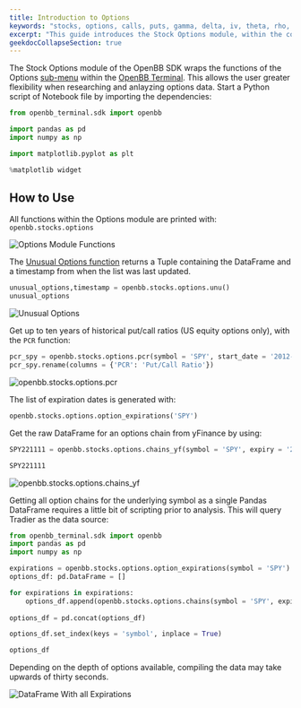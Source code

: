 ```yaml
---
title: Introduction to Options
keywords: "stocks, options, calls, puts, gamma, delta, iv, theta, rho, greeks, charm, vanna, vomma, derivatives, contracts, ^SPX, ^VIX, ^NDX, chains, oi, vol, volume, open, interest, expiration, dte, volatility, underlying"
excerpt: "This guide introduces the Stock Options module, within the context of the OpenBB SDK"
geekdocCollapseSection: true
---
```

The Stock Options module of the OpenBB SDK wraps the functions of the Options [sub-menu](https://openbb-finance.github.io/OpenBBTerminal/terminal/stocks/options/) within the [OpenBB Terminal](https://openbb-finance.github.io/OpenBBTerminal/terminal/). This allows the user greater flexibility when researching and anlayzing options data. Start a Python script of Notebook file by importing the dependencies:

```python
from openbb_terminal.sdk import openbb

import pandas as pd
import numpy as np

import matplotlib.pyplot as plt

%matplotlib widget
```

## How to Use

All functions within the Options module are printed with: `openbb.stocks.options`

![Options Module Functions](https://user-images.githubusercontent.com/85772166/199891549-1331a65c-6251-4206-b77c-c64dfabe70f4.png "Options Module Functions")

The [Unusual Options function](https://openbb-finance.github.io/OpenBBTerminal/terminal/stocks/options/unu/) returns a Tuple containing the DataFrame and a timestamp from when the list was last updated.

```python
unusual_options,timestamp = openbb.stocks.options.unu()
unusual_options
```

![Unusual Options](https://user-images.githubusercontent.com/85772166/199891691-da3af87e-99c3-4d01-881f-62b6b0d3ae34.png "Unusual Options")

Get up to ten years of historical put/call ratios (US equity options only), with the `PCR` function:

```python
pcr_spy = openbb.stocks.options.pcr(symbol = 'SPY', start_date = '2012-11-03')
pcr_spy.rename(columns = {'PCR': 'Put/Call Ratio'})
```

![openbb.stocks.options.pcr](https://user-images.githubusercontent.com/85772166/199892365-f0ece3fa-307f-41cd-9326-d515f1d8b716.png "openbb.stocks.options.pcr")

The list of expiration dates is generated with:

```python
openbb.stocks.options.option_expirations('SPY')
```

Get the raw DataFrame for an options chain from yFinance by using:

```python
SPY221111 = openbb.stocks.options.chains_yf(symbol = 'SPY', expiry = '2022-11-11')

SPY221111
```

![openbb.stocks.options.chains_yf](https://user-images.githubusercontent.com/85772166/199900266-668af99d-ae72-4bca-9b40-14228b25279b.png "openbb.stocks.options.chains_yf")

Getting all option chains for the underlying symbol as a single Pandas DataFrame requires a little bit of scripting prior to analysis. This will query Tradier as the data source:

```python
from openbb_terminal.sdk import openbb
import pandas as pd
import numpy as np

expirations = openbb.stocks.options.option_expirations(symbol = 'SPY')
options_df: pd.DataFrame = []

for expirations in expirations:
    options_df.append(openbb.stocks.options.chains(symbol = 'SPY', expiry = expirations))
  
options_df = pd.concat(options_df)

options_df.set_index(keys = 'symbol', inplace = True)

options_df
```

Depending on the depth of options available, compiling the data may take upwards of thirty seconds.

![DataFrame With all Expirations](https://user-images.githubusercontent.com/85772166/199893166-35ef062d-c16e-464d-a392-378ef4c6a1ee.png "DataFrame With all Expirations")

